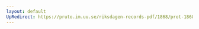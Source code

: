 ```yaml
---
layout: default
UpRedirect: https://pruto.im.uu.se/riksdagen-records-pdf/1868/prot-1868--ak--215/prot-1868--ak--215_001.pdf
---
```

